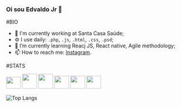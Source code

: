 ### Oi sou Edvaldo Jr 👋

#BIO

- 🏢 I'm currently working at Santa Casa Saúde;
- ⚙️ I use daily:  `.php`, `.js`, `.html`, `.css`, `.psd`;
- 🌱 I’m currently learning Reacj JS, React native, Agile methodology;
- 📫 How to reach me: [Instagram](https://instagram.com/edonejunior).


#STATS

<div style="{display: inline-block}">
  <img src="https://cdn.jsdelivr.net/gh/devicons/devicon/icons/javascript/javascript-original.svg" height="32" width="40" />
  <img src="https://cdn.jsdelivr.net/gh/devicons/devicon/icons/html5/html5-original-wordmark.svg" height="40" width="40" />
  <img src="https://cdn.jsdelivr.net/gh/devicons/devicon/icons/css3/css3-original-wordmark.svg" height="40" width="40" />
  <img src="https://cdn.jsdelivr.net/gh/devicons/devicon/icons/nodejs/nodejs-original.svg" height="35" width="40" />
  <img src="https://cdn.jsdelivr.net/gh/devicons/devicon/icons/mysql/mysql-original.svg" height="35" width="40"/>
  <img src="https://img.icons8.com/offices/30/000000/php-logo.png" height="35" width="40"/>
</div>


![Top Langs](https://github-readme-stats.vercel.app/api/top-langs/?username=edonejunior&layout=compact&title_color=007bff&text_color=e7e7e7&icon_color=007bff&bg_color=171c28)


<!--
**edonejunior/edonejunior** is a ✨ _special_ ✨ repository because its `README.md` (this file) appears on your GitHub profile.

Here are some ideas to get you started:

- 🔭 I’m currently working on ...
- 🌱 I’m currently learning ...
- 👯 I’m looking to collaborate on ...
- 🤔 I’m looking for help with ...
- 💬 Ask me about ...
- 📫 How to reach me: ...
- 😄 Pronouns: ...
- ⚡ Fun fact: ...
-->
